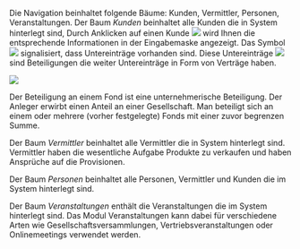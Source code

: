 Die Navigation beinhaltet folgende Bäume: Kunden, Vermittler, Personen, Veranstaltungen.
Der Baum *Kunden* beinhaltet alle Kunden die in System hinterlegt sind, 
Durch Anklicken auf einen Kunde ![](http://xpecto.github.io/docs/img/img_1430312462226.png)  wird Ihnen die entsprechende Informationen in der Eingabemaske angezeigt.
Das Symbol ![](http://xpecto.github.io/docs/img/img_1430315424660.png) signalisiert, dass Untereinträge vorhanden sind. Diese Untereinträge ![](http://xpecto.github.io/docs/img/img_1430315521287.png) sind Beteiligungen die weiter Untereinträge in Form von Verträge haben. 

![](http://xpecto.github.io/docs/img/img_1430315934639.png)

Der Beteiligung an einem Fond ist eine unternehmerische Beteiligung. Der Anleger erwirbt einen Anteil an einer Gesellschaft. Man beteiligt sich an einem oder mehrere (vorher festgelegte) Fonds mit einer zuvor begrenzen Summe.

Der Baum *Vermittler* beinhaltet alle Vermittler die in System hinterlegt sind. Vermittler haben die wesentliche Aufgabe Produkte zu verkaufen und haben Ansprüche auf die Provisionen.

Der Baum *Personen* beinhaltet alle Personen, Vermittler und Kunden die im System hinterlegt sind. 

Der Baum *Veranstaltungen* enthält die Veranstaltungen die im System hinterlegt sind. 
 Das Modul Veranstaltungen kann dabei für verschiedene Arten wie Gesellschaftsversammlungen, Vertriebsveranstaltungen oder Onlinemeetings verwendet werden. 

